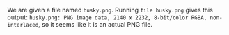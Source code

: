 We are given a file named `husky.png`. 
Running `file husky.png` gives this output: `husky.png: PNG image data, 2140 x 2232, 8-bit/color RGBA, non-interlaced`, so it seems like it is an actual PNG file. 

